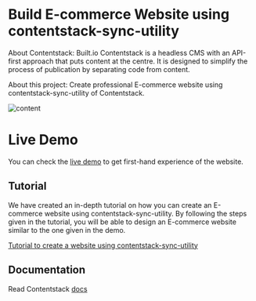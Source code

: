 # Build E-commerce Website using contentstack-sync-utility

About Contentstack: Built.io Contentstack is a headless CMS with an API-first approach that puts content at the centre. It is designed to simplify the process of publication by separating code from content.

About this project: Create professional E-commerce website using
contentstack-sync-utility of Contentstack.

![content](https://images.contentstack.io/v3/assets/blt051119facd0f6bb6/bltcd7bb51011e42af4/5c583c679199a5c10b388b51/Screenshot_from_2019-02-04_18-50-08.png)

# Live Demo
You can check the [live demo](https://sync-utility-ecommerce-website.herokuapp.com/) to get first-hand experience of the website. 

## Tutorial
We have created an in-depth tutorial on how you can create an E-commerce website using contentstack-sync-utility. By following the steps given in the tutorial, you will be able to design an E-commerce website similar to the one given in the demo. 

[Tutorial to create a website using contentstack-sync-utility]()

## Documentation
Read Contentstack [docs](https://www.contentstack.com/docs/)